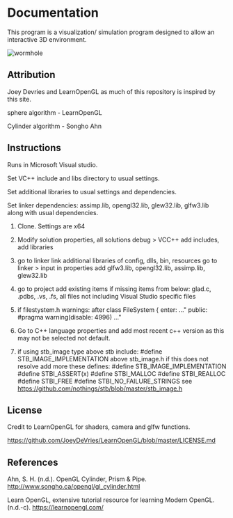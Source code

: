 # Documentation

This program is a visualization/ simulation program designed to allow an interactive 3D environment. 

![wormhole](https://user-images.githubusercontent.com/110789514/210137732-dbb25017-c739-4fff-92a3-1903f7a38836.png)

## Attribution

Joey Devries and LearnOpenGL as much of this repository is inspired by this site. 

sphere algorithm - LearnOpenGL 

Cylinder algorithm - Songho Ahn

## Instructions 
Runs in Microsoft Visual studio.

Set VC++ include and libs directory to usual settings.

Set additional libraries to usual settings and dependencies.

Set linker dependencies: assimp.lib, opengl32.lib, glew32.lib, glfw3.lib along with usual dependencies.

1. Clone. Settings are x64 

2. Modify solution properties, all solutions debug > VCC++
add includes, add libraries

3. go to linker link additional libraries of config, dlls, bin, resources
go to linker > input in properties add 
glfw3.lib, opengl32.lib, assimp.lib, glew32.lib
4. go to project add existing items if missing items from below:
glad.c, .pdbs, .vs, .fs, all files not including Visual Studio specific files

5. if filestystem.h warnings: 
after class FileSystem {
enter:
..."
public:
#pragma warning(disable: 4996)
..."

6. Go to C++ language properties and add most recent c++ version as this may not be selected not default. 

7. if using stb_image type above stb include: 
#define STB_IMAGE_IMPLEMENTATION above stb_image.h
if this does not resolve add more these defines:
#define STB_IMAGE_IMPLEMENTATION
#define STBI_ASSERT(x)
#define STBI_MALLOC
#define STBI_REALLOC 
#define STBI_FREE
#define STBI_NO_FAILURE_STRINGS
see https://github.com/nothings/stb/blob/master/stb_image.h

## License

Credit to LearnOpenGL for shaders, camera and glfw functions. 

https://github.com/JoeyDeVries/LearnOpenGL/blob/master/LICENSE.md

## References
Ahn, S. H. (n.d.). OpenGL Cylinder, Prism & Pipe. http://www.songho.ca/opengl/gl_cylinder.html

Learn OpenGL, extensive tutorial resource for learning Modern OpenGL. (n.d.-c). https://learnopengl.com/

